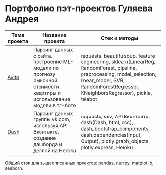 # Портфолио пэт-проектов Гуляева Андрея

  
| Тема проекта | Название проекта | Стек и методы |
| --- | --- | --- |
| [Avito](https://github.com/gulyaevAA/pet-projects/tree/main/Avito) | Парсинг данных с сайта, построение ML-модели по прогнозу рыночной стоимости квартиры и использование модели в тг-боте| requests, beautifulsoup, feature engineering, sklearn(LinearReg, RandomForest, pipeline, preprocessing, model_selection, linear_model, SVR, RandomForestRegressor, KNeighborsRegressor), pickle, telebot |
| [Dash](https://github.com/gulyaevAA/pet-projects/tree/main/Dash) | Парсинг данных группы vk.com, используя API Вконтакте, создание дашборда и деплой на Heroku| requests, csv, API Вконтакте, dash(Dash, html, dcc), dash_bootstrap_components, dash.dependencies(Input, Output), plotly.graph_objects, plotly.express, Heroku |


Общий стэк для вышеописанных проектов: pandas, numpy, matplotlib, seaborn.
